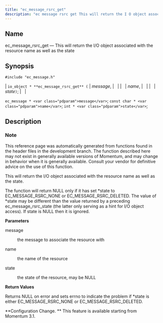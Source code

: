 ```yaml
---
title: "ec_message_rsrc_get"
description: "ec message rsrc get This will return the I O object associated with the resource name as well as the state io object ec message rsrc get message name state ec message message const char name int state This reference page was automatically generated from functions found in the header..."
---
```


<a name="apis.ec_message_rsrc_get"></a> 
## Name

ec_message_rsrc_get — This will return the I/O object associated with the resource name as well as the state

## Synopsis

`#include "ec_message.h"`

| `io_object * **ec_message_rsrc_get** (` | <var class="pdparam">message</var>, |   |
|   | <var class="pdparam">name</var>, |   |
|   | <var class="pdparam">state</var>`)`; |   |

`ec_message * <var class="pdparam">message</var>`;
`const char * <var class="pdparam">name</var>`;
`int * <var class="pdparam">state</var>`;<a name="idp56858592"></a> 
## Description

### Note

This reference page was automatically generated from functions found in the header files in the development branch. The function described here may not exist in generally available versions of Momentum, and may change in behavior when it is generally available. Consult your vendor for definitive advice on the use of this function.

This will return the I/O object associated with the resource name as well as the state.

The function will return NULL only if it has set *state to EC_MESSAGE_RSRC_NONE or EC_MESSAGE_RSRC_DELETED. The value of *state may be different than the value returned by a preceding ec_message_rsrc_state (the latter only serving as a hint for I/O object access). If state is NULL then it is ignored.

**<a name="idp56862288"></a> Parameters**

<dl class="variablelist">

<dt>message</dt>

<dd>

the message to associate the resource with

</dd>

<dt>name</dt>

<dd>

the name of the resource

</dd>

<dt>state</dt>

<dd>

the state of the resource, may be NULL

</dd>

</dl>

**<a name="idp56868736"></a> Return Values**

Returns NULL on error and sets errno to indicate the problem if *state is either EC_MESSAGE_RSRC_NONE or EC_MESSAGE_RSRC_DELETED.

**Configuration Change. ** This feature is available starting from Momentum 3.1.